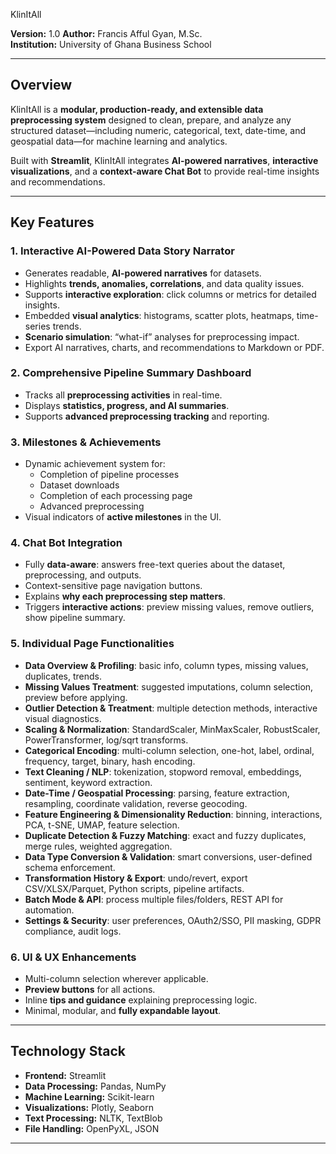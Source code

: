 KlinItAll

**Version:** 1.0
**Author:** Francis Afful Gyan, M.Sc.  
**Institution:** University of Ghana Business School  

---

## Overview

KlinItAll is a **modular, production-ready, and extensible data preprocessing system** designed to clean, prepare, and analyze any structured dataset—including numeric, categorical, text, date-time, and geospatial data—for machine learning and analytics.  

Built with **Streamlit**, KlinItAll integrates **AI-powered narratives**, **interactive visualizations**, and a **context-aware Chat Bot** to provide real-time insights and recommendations.

---

## Key Features

### 1. Interactive AI-Powered Data Story Narrator
- Generates readable, **AI-powered narratives** for datasets.
- Highlights **trends, anomalies, correlations**, and data quality issues.
- Supports **interactive exploration**: click columns or metrics for detailed insights.
- Embedded **visual analytics**: histograms, scatter plots, heatmaps, time-series trends.
- **Scenario simulation**: “what-if” analyses for preprocessing impact.
- Export AI narratives, charts, and recommendations to Markdown or PDF.

### 2. Comprehensive Pipeline Summary Dashboard
- Tracks all **preprocessing activities** in real-time.
- Displays **statistics, progress, and AI summaries**.
- Supports **advanced preprocessing tracking** and reporting.

### 3. Milestones & Achievements
- Dynamic achievement system for:
  - Completion of pipeline processes
  - Dataset downloads
  - Completion of each processing page
  - Advanced preprocessing
- Visual indicators of **active milestones** in the UI.

### 4. Chat Bot Integration
- Fully **data-aware**: answers free-text queries about the dataset, preprocessing, and outputs.
- Context-sensitive page navigation buttons.
- Explains **why each preprocessing step matters**.
- Triggers **interactive actions**: preview missing values, remove outliers, show pipeline summary.

### 5. Individual Page Functionalities
- **Data Overview & Profiling**: basic info, column types, missing values, duplicates, trends.
- **Missing Values Treatment**: suggested imputations, column selection, preview before applying.
- **Outlier Detection & Treatment**: multiple detection methods, interactive visual diagnostics.
- **Scaling & Normalization**: StandardScaler, MinMaxScaler, RobustScaler, PowerTransformer, log/sqrt transforms.
- **Categorical Encoding**: multi-column selection, one-hot, label, ordinal, frequency, target, binary, hash encoding.
- **Text Cleaning / NLP**: tokenization, stopword removal, embeddings, sentiment, keyword extraction.
- **Date-Time / Geospatial Processing**: parsing, feature extraction, resampling, coordinate validation, reverse geocoding.
- **Feature Engineering & Dimensionality Reduction**: binning, interactions, PCA, t-SNE, UMAP, feature selection.
- **Duplicate Detection & Fuzzy Matching**: exact and fuzzy duplicates, merge rules, weighted aggregation.
- **Data Type Conversion & Validation**: smart conversions, user-defined schema enforcement.
- **Transformation History & Export**: undo/revert, export CSV/XLSX/Parquet, Python scripts, pipeline artifacts.
- **Batch Mode & API**: process multiple files/folders, REST API for automation.
- **Settings & Security**: user preferences, OAuth2/SSO, PII masking, GDPR compliance, audit logs.

### 6. UI & UX Enhancements
- Multi-column selection wherever applicable.
- **Preview buttons** for all actions.
- Inline **tips and guidance** explaining preprocessing logic.
- Minimal, modular, and **fully expandable layout**.

---

## Technology Stack

- **Frontend:** Streamlit  
- **Data Processing:** Pandas, NumPy  
- **Machine Learning:** Scikit-learn  
- **Visualizations:** Plotly, Seaborn  
- **Text Processing:** NLTK, TextBlob  
- **File Handling:** OpenPyXL, JSON  

---
